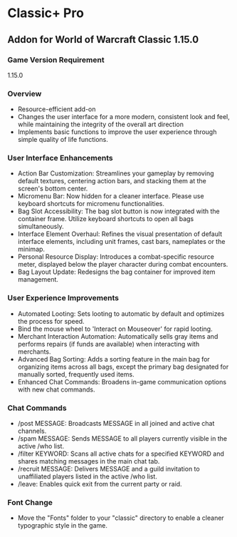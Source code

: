 # **Classic+ Pro**

## Addon for World of Warcraft Classic 1.15.0

### Game Version Requirement
1.15.0

### Overview
- Resource-efficient add-on
- Changes the user interface for a more modern, consistent look and feel, while maintaining the integrity of the overall art direction
- Implements basic functions to improve the user experience through simple quality of life functions.

### User Interface Enhancements
- Action Bar Customization: Streamlines your gameplay by removing default textures, centering action bars, and stacking them at the screen's bottom center.
- Micromenu Bar: Now hidden for a cleaner interface. Please use keyboard shortcuts for micromenu functionalities.
- Bag Slot Accessibility: The bag slot button is now integrated with the container frame. Utilize keyboard shortcuts to open all bags simultaneously.
- Interface Element Overhaul: Refines the visual presentation of default interface elements, including unit frames, cast bars, nameplates or the minimap.
- Personal Resource Display: Introduces a combat-specific resource meter, displayed below the player character during combat encounters.
- Bag Layout Update: Redesigns the bag container for improved item management.

### User Experience Improvements
- Automated Looting: Sets looting to automatic by default and optimizes the process for speed.
- Bind the mouse wheel to 'Interact on Mouseover' for rapid looting.
- Merchant Interaction Automation: Automatically sells gray items and performs repairs (if funds are available) when interacting with merchants.
- Advanced Bag Sorting: Adds a sorting feature in the main bag for organizing items across all bags, except the primary bag designated for manually sorted, frequently used items.
- Enhanced Chat Commands: Broadens in-game communication options with new chat commands.

### Chat Commands
- /post MESSAGE: Broadcasts MESSAGE in all joined and active chat channels.
- /spam MESSAGE: Sends MESSAGE to all players currently visible in the active /who list.
- /filter KEYWORD: Scans all active chats for a specified KEYWORD and shares matching messages in the main chat tab.
- /recruit MESSAGE: Delivers MESSAGE and a guild invitation to unaffiliated players listed in the active /who list.
- /leave: Enables quick exit from the current party or raid.

### Font Change
- Move the "Fonts" folder to your "classic" directory to enable a cleaner typographic style in the game.